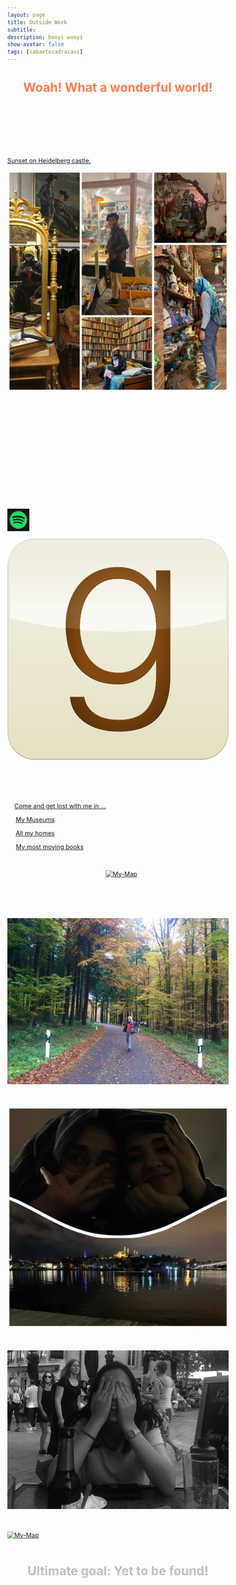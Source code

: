 ```yaml
---
layout: page
title: Outside Work
subtitle: 
description: booyi wooyi
show-avatar: false
tags: [sabaetezadrazavi]
---
```




<style>{color:White;}</style>
 
<style>H1{color:White;}</style>
<style>H2{color:White;}</style>
<style>H3{color:White;}</style>
<style>p{color:White;}</style>


<h1 align="center"> <p style="color:#ff7f50;"> Woah! What a wonderful world! </p> </h1>


I explore the sky while working, and in my spare time, I search for what is left undiscovered for me from feelings and experiences on the Earth!

I love to explore new places and randomly walk or bike around cities to find antique bookstores, random treasures in old forgotten stores, or a beautiful silent spot to sit and read and watch the sunset. 


[Sunset on Heidelberg castle.]()


![Treasures](./Pics/treasure-haunt.jpg){width=250}
The happy me in the haunt of old treasures in Tehran, Istanbul, Paris, Frankfurt and Hannover!

I also extremely enjoy making lists of everything I like. I make thousands of playlists for the sound of all the places I've been walking in.
On the freezing or scorching days (Which actually is quite common in Iranian summers), I like to sit inside with good music and a good book or a poet and an occasional (non-alcoholic) drink or start a random in-door hobby. So far, I have tried playing piano, painting, Vitra (glass painting), yoga, embroidery, and making salty cookies. (Let me just point out that I'm not a professional or even good in any of these:-") 

I sometimes write short reviews in English and Persian on the books I read, which you can find on my Goodreads.
Also, find my public playlists on my Spotify.

<div style="width: 10%; height: 10%">
 
 [![spotify](./Pics/spotify.png)](https://open.spotify.com/user/s_etezad?si=5d5f69efe6af4438)
 
</div>


[![goodreads](./Pics/Goodreads.png)](https://www.goodreads.com/user/show/151073804-saba-etezad-razavi)


Besides, I quite enjoy debating all the life questions over a cup of coffee or tea or on a long hike! So reach me out if you like to chat ;)

*Check out my lists ;)*

1- [Come and get lost with me in ...]()

2- [My Museums]()

3- [All my homes]()

4- [My most moving books]()

5- ...


*Also, check Out my World's map!*
[![My-Map](./My-Map/My-Map.jpg)]()


# Album

[![My-Map](./Pics/konigstuhl.jpg)]()
Me in the middle of a breathtaking argument with another friend on "What does it mean to love your country?" while walking in Konigstuhl forests!

[![My-Map](./Pics/istanbul.jpg)]()
Another long night of talking about everything and nothing till the sun rises with my friend Sahar =))

[![My-Map](./Pics/domenica.jpg)]()
This is my friend Domenica on a hot afternoon in Luxembourg while talking about the problems of capitalism for over 5 hours in a Luxembourgian cafe. 

[![My-Map](./Pics/dorm.jpg)]()
One of the most memorable nights of my university, reading poems outside the dormitory building.




<h1 align="center"> <p style="color:silver;"> Ultimate goal: Yet to be found! </p> </h1>




